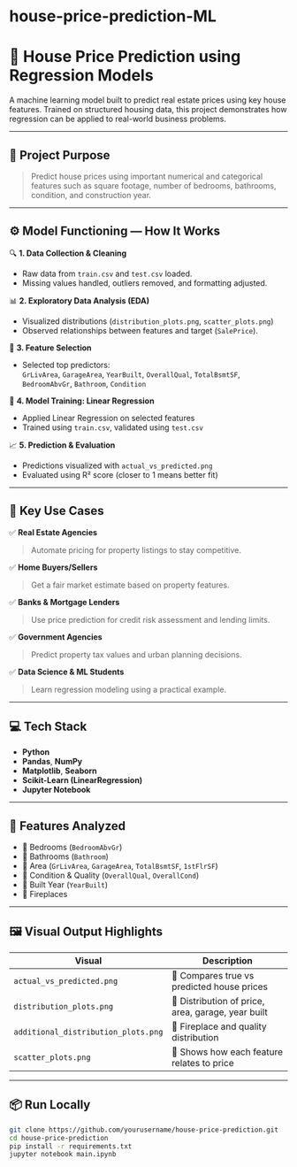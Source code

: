# house-price-prediction-ML

# 🏡 **House Price Prediction using Regression Models**

A machine learning model built to predict real estate prices using key house features. Trained on structured housing data, this project demonstrates how regression can be applied to real-world business problems.

---

## 🚀 **Project Purpose**

> Predict house prices using important numerical and categorical features such as square footage, number of bedrooms, bathrooms, condition, and construction year.

---

## ⚙️ **Model Functioning — How It Works**

🔍 **1. Data Collection & Cleaning**  
- Raw data from `train.csv` and `test.csv` loaded.
- Missing values handled, outliers removed, and formatting adjusted.

📊 **2. Exploratory Data Analysis (EDA)**  
- Visualized distributions (`distribution_plots.png`, `scatter_plots.png`)
- Observed relationships between features and target (`SalePrice`).

🧠 **3. Feature Selection**  
- Selected top predictors:  
  `GrLivArea`, `GarageArea`, `YearBuilt`, `OverallQual`, `TotalBsmtSF`, `BedroomAbvGr`, `Bathroom`, `Condition`

🧮 **4. Model Training: Linear Regression**  
- Applied Linear Regression on selected features
- Trained using `train.csv`, validated using `test.csv`

📈 **5. Prediction & Evaluation**  
- Predictions visualized with `actual_vs_predicted.png`
- Evaluated using R² score (closer to 1 means better fit)

---

## 🎯 **Key Use Cases**

✅ **Real Estate Agencies**  
> Automate pricing for property listings to stay competitive.

✅ **Home Buyers/Sellers**  
> Get a fair market estimate based on property features.

✅ **Banks & Mortgage Lenders**  
> Use price prediction for credit risk assessment and lending limits.

✅ **Government Agencies**  
> Predict property tax values and urban planning decisions.

✅ **Data Science & ML Students**  
> Learn regression modeling using a practical example.

---

## 💻 **Tech Stack**

- **Python**
- **Pandas**, **NumPy**
- **Matplotlib**, **Seaborn**
- **Scikit-Learn (LinearRegression)**  
- **Jupyter Notebook**

---

## 🧾 **Features Analyzed**

- 📌 Bedrooms (`BedroomAbvGr`)
- 📌 Bathrooms (`Bathroom`)
- 📌 Area (`GrLivArea`, `GarageArea`, `TotalBsmtSF`, `1stFlrSF`)
- 📌 Condition & Quality (`OverallQual`, `OverallCond`)
- 📌 Built Year (`YearBuilt`)
- 📌 Fireplaces

---

## 🖼️ **Visual Output Highlights**

| Visual | Description |
|--------|-------------|
| `actual_vs_predicted.png` | 📍 Compares true vs predicted house prices |
| `distribution_plots.png` | 📍 Distribution of price, area, garage, year built |
| `additional_distribution_plots.png` | 📍 Fireplace and quality distribution |
| `scatter_plots.png` | 📍 Shows how each feature relates to price |

---

## 📦 **Run Locally**

```bash
git clone https://github.com/yourusername/house-price-prediction.git
cd house-price-prediction
pip install -r requirements.txt
jupyter notebook main.ipynb
